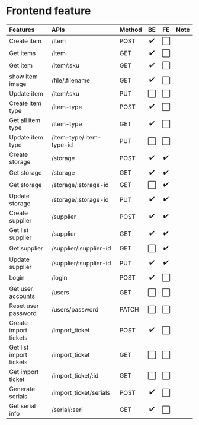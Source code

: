 # Frontend feature


| Features                | APIs                     | Method |          BE          |          FE          | Note |
| :---------------------- | :----------------------- | ------ | :------------------: | :------------------: | :--: |
| Create item             | /item                    | POST   |  :heavy_check_mark:  | :white_large_square: |      |
| Get items               | /item                    | GET    |  :heavy_check_mark:  | :white_large_square: |      |
| Get item                | /item/:sku               | GET    |  :heavy_check_mark:  | :white_large_square: |      |
| show item image         | /file/:filename          | GET    |  :heavy_check_mark:  | :white_large_square: |      |
| Update item             | /item/:sku               | PUT    | :white_large_square: | :white_large_square: |      |
| Create item type        | /item-type               | POST   |  :heavy_check_mark:  | :white_large_square: |      |
| Get all item type       | /item-type               | GET    |  :heavy_check_mark:  | :white_large_square: |      |
| Update item type        | /item-type/:item-type-id | PUT    | :white_large_square: | :white_large_square: |      |
| Create storage          | /storage                 | POST   |  :heavy_check_mark:  |  :heavy_check_mark:  |      |
| Get storage             | /storage                 | GET    |  :heavy_check_mark:  |  :heavy_check_mark:  |      |
| Get storage             | /storage/:storage-id     | GET    | :white_large_square: |  :heavy_check_mark:  |      |
| Update storage          | /storage/:storage-id     | PUT    |  :heavy_check_mark:  |  :heavy_check_mark:  |      |
| Create supplier         | /supplier                | POST   |  :heavy_check_mark:  |  :heavy_check_mark:  |      |
| Get list supplier       | /supplier                | GET    |  :heavy_check_mark:  |  :heavy_check_mark:  |      |
| Get supplier            | /supplier/:supplier-id   | GET    | :white_large_square: |  :heavy_check_mark:  |      |
| Update supplier         | /supplier/:supplier-id   | PUT    |  :heavy_check_mark:  |  :heavy_check_mark:  |      |
| Login                   | /login                   | POST   |  :heavy_check_mark:  | :white_large_square: |      |
| Get user accounts       | /users                   | GET    | :white_large_square: | :white_large_square: |      |
| Reset user password     | /users/password          | PATCH  | :white_large_square: | :white_large_square: |      |
| Create import tickets   | /import_ticket           | POST   |  :heavy_check_mark:  | :white_large_square: |      |
| Get list import tickets | /import_ticket           | GET    | :white_large_square: | :white_large_square: |      |
| Get import ticket       | /import_ticket/:id       | GET    | :white_large_square: | :white_large_square: |      |
| Generate serials        | /import_ticket/serials   | POST   |  :heavy_check_mark:  | :white_large_square: |      |
| Get serial info         | /serial/:seri            | GET    |  :heavy_check_mark:  | :white_large_square: |      |
